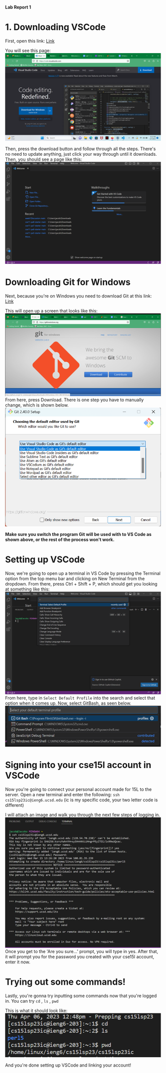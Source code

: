  **Lab Report 1**

# 1. Downloading VSCode
First, open this link: [Link](https://code.visualstudio.com/)
 
You will see this page: 
![Image](first.png)

Then, press the download button and follow through all the steps.
There's no need to update anything, just click your way through until it downloads.
Then, you should see a page like this:
![Image](second.png)

# Downloading Git for Windows
Next, because you're on Windows you need to download Git at this link: [Link](https://gitforwindows.org/)

This will open up a screen that looks like this: 
![Image](third.png)
From here, press Download. There is one step you have to manually change, which is shown below.
![Image](fourth.png)

__Make sure you switch the program Git will be used with to VS Code as shown above, or the rest of the process won't work.__

# Setting up VSCode 
Now, we're going to open up a terminal in VS Code by pressing the Terminal option from the top menu bar and clicking on New Terminal from the dropdown.
From there, press Ctrl + Shift + P, which should get you looking at something like this:
![Image](fifth.png)
From here, type in `Select Default Profile` into the search and select that option when it comes up.
Now, select GitBash, as seen below.
![Image](sixth.png)

# Signing into your cse15l account in VSCode
Now you're going to connect your personal account made for 15L to the server.
Open a new terminal and enter the following: 
`ssh cs15lsp23ic@ieng6.ucsd.edu` (ic is my specific code, your two letter code is different)

I will attach an image and walk you through the next few steps of logging in.
![Image](seventh.png)
Once you get to the 'Are you sure...' prompt, you will type in yes. 
After that, it will prompt you for the password you created with your cse15l account, enter it now.

# Trying out some commands!
Lastly, you're gonna try inputting some commands now that you're logged in. 
You can try `cd` , `ls` , `pwd`

This is what it should look like: 
![Image](eighth.png)

And you're done setting up VSCode and linking your account!
